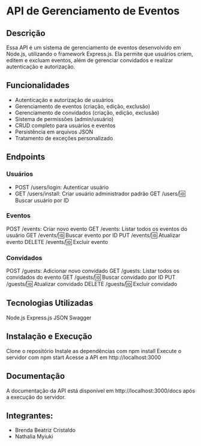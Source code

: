# API de Gerenciamento de Eventos

## Descrição

Essa API é um sistema de gerenciamento de eventos desenvolvido em Node.js, utilizando o framework Express.js. Ela permite que usuários criem, editem e excluam eventos, além de gerenciar convidados e realizar autenticação e autorização.

## Funcionalidades
- Autenticação e autorização de usuários
- Gerenciamento de eventos (criação, edição, exclusão)
- Gerenciamento de convidados (criação, edição, exclusão)
- Sistema de permissões (admin/usuário)
- CRUD completo para usuários e eventos
- Persistência em arquivos JSON
- Tratamento de exceções personalizado

## Endpoints

### Usuários
- POST /users/login: Autenticar usuário
- GET /users/install: Criar usuário administrador padrão
GET /users/:id: Buscar usuário por ID
### Eventos
POST /events: Criar novo evento
GET /events: Listar todos os eventos do usuário
GET /events/:id: Buscar evento por ID
PUT /events/:id: Atualizar evento
DELETE /events/:id: Excluir evento
### Convidados
POST /guests: Adicionar novo convidado
GET /guests: Listar todos os convidados do evento
GET /guests/:id: Buscar convidado por ID
PUT /guests/:id: Atualizar convidado
DELETE /guests/:id: Excluir convidado

## Tecnologias Utilizadas

Node.js
Express.js
JSON
Swagger

## Instalação e Execução

Clone o repositório
Instale as dependências com npm install
Execute o servidor com npm start
Acesse a API em http://localhost:3000

## Documentação

A documentação da API está disponível em http://localhost:3000/docs após a execução do servidor.

## Integrantes:
<ul>
  <li>Brenda Beatriz Cristaldo</li>
  <li>Nathalia Myiuki</li>
</ul>
